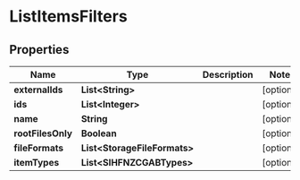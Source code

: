 

# ListItemsFilters


## Properties

| Name | Type | Description | Notes |
|------------ | ------------- | ------------- | -------------|
|**externalIds** | **List&lt;String&gt;** |  |  [optional] |
|**ids** | **List&lt;Integer&gt;** |  |  [optional] |
|**name** | **String** |  |  [optional] |
|**rootFilesOnly** | **Boolean** |  |  [optional] |
|**fileFormats** | **List&lt;StorageFileFormats&gt;** |  |  [optional] |
|**itemTypes** | **List&lt;SIHFNZCGABTypes&gt;** |  |  [optional] |



